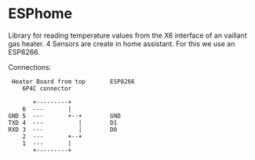 # ESPhome

Library for reading temperature values from the X6 interface of an vaillant gas heater.
4 Sensors are create in home assistant.
For this we use an ESP8266.

Connections: 
```
 Heater Board from top       ESP8266
    6P4C connector
    
       +---------+
    6  ---       |
GND 5  ---       +--+        GND
TXD 4  ---          |        D1
RXD 3  ---          |        D0
    2  ---       +--+
    1  ---       |
       +---------+
```

